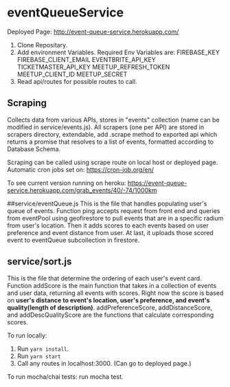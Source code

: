 # eventQueueService
Deployed Page: http://event-queue-service.herokuapp.com/

1. Clone Repositary.
2. Add environment Variables. Required Env Variables are: 
FIREBASE_KEY
FIREBASE_CLIENT_EMAIL
EVENTBRITE_API_KEY
TICKETMASTER_API_KEY
MEETUP_REFRESH_TOKEN
MEETUP_CLIENT_ID
MEETUP_SECRET
3. Read api/routes for possible routes to call.

## Scraping
Collects data from various APIs, stores in "events" collection (name can be modified in service/events.js).
All scrapers (one per API) are stored in scrapers directory, extendable, add .scrape method to exported api which
returns a promise that resolves to a list of events, formatted according to Database Schema. 

Scraping can be called using scrape route on local host or deployed page.
Automatic cron jobs set on: https://cron-job.org/en/

To see current version running on heroku: 
https://event-queue-service.herokuapp.com/grab_events/40/-74/1000km

##service/eventQueue.js
This is the file that handles populating user's queue of events.
Function ping accepts request from front end and queries from eventPool using geofirestore to pull events that are in a specific radium from user's location. Then it adds scores to each events based on user preference and event distance from user. At last, it uploads those scored event to eventQueue subcollection in firestore. 

## service/sort.js
This is the file that determine the ordering of each user's event card. Function addScore is the main function that takes in a collection of events and user data, returning all events with scores. Right now the score is based on **user's distance to event's location, user's preference, and event's quality(length of description)**. addPreferenceScore, addDistanceScore, and addDescQualityScore are the functions that calculate corresponding scores.

To run locally:
1. Run `yarn install`.
2. Run `yarn start`
3. Call any routes in localhost:3000. (Can go to deployed page.)

To run mocha/chai tests:
    run mocha test.
